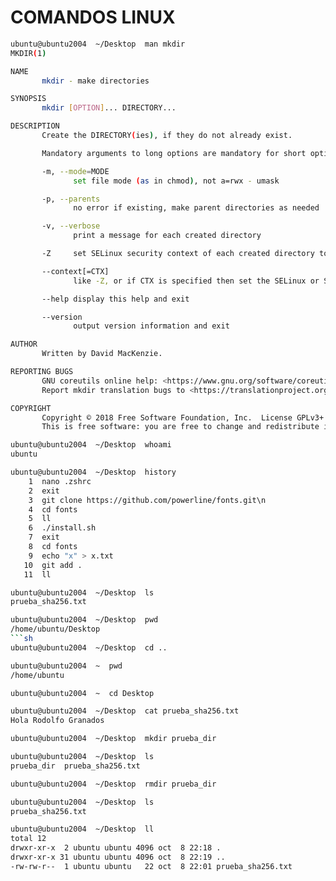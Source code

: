 # COMANDOS LINUX

```sh
ubuntu@ubuntu2004  ~/Desktop  man mkdir
MKDIR(1)                                                                           User Commands                                                                          MKDIR(1)

NAME
       mkdir - make directories

SYNOPSIS
       mkdir [OPTION]... DIRECTORY...

DESCRIPTION
       Create the DIRECTORY(ies), if they do not already exist.

       Mandatory arguments to long options are mandatory for short options too.

       -m, --mode=MODE
              set file mode (as in chmod), not a=rwx - umask

       -p, --parents
              no error if existing, make parent directories as needed

       -v, --verbose
              print a message for each created directory

       -Z     set SELinux security context of each created directory to the default type

       --context[=CTX]
              like -Z, or if CTX is specified then set the SELinux or SMACK security context to CTX

       --help display this help and exit

       --version
              output version information and exit

AUTHOR
       Written by David MacKenzie.

REPORTING BUGS
       GNU coreutils online help: <https://www.gnu.org/software/coreutils/>
       Report mkdir translation bugs to <https://translationproject.org/team/>

COPYRIGHT
       Copyright © 2018 Free Software Foundation, Inc.  License GPLv3+: GNU GPL version 3 or later <https://gnu.org/licenses/gpl.html>.
       This is free software: you are free to change and redistribute it.  There is NO WARRANTY, to the extent permitted by law.
```
```sh
ubuntu@ubuntu2004  ~/Desktop  whoami
ubuntu
```
```sh
ubuntu@ubuntu2004  ~/Desktop  history
    1  nano .zshrc
    2  exit
    3  git clone https://github.com/powerline/fonts.git\n
    4  cd fonts
    5  ll
    6  ./install.sh
    7  exit
    8  cd fonts
    9  echo "x" > x.txt
   10  git add .
   11  ll
```
```sh
ubuntu@ubuntu2004  ~/Desktop  ls
prueba_sha256.txt
```
```sh
ubuntu@ubuntu2004  ~/Desktop  pwd
/home/ubuntu/Desktop
```sh
ubuntu@ubuntu2004  ~/Desktop  cd ..
```
```sh
ubuntu@ubuntu2004  ~  pwd
/home/ubuntu
```
```sh
ubuntu@ubuntu2004  ~  cd Desktop
```
```sh
ubuntu@ubuntu2004  ~/Desktop  cat prueba_sha256.txt 
Hola Rodolfo Granados
```
```sh
ubuntu@ubuntu2004  ~/Desktop  mkdir prueba_dir
```
```sh
ubuntu@ubuntu2004  ~/Desktop  ls
prueba_dir  prueba_sha256.txt
```
```sh
ubuntu@ubuntu2004  ~/Desktop  rmdir prueba_dir
```
```sh
ubuntu@ubuntu2004  ~/Desktop  ls
prueba_sha256.txt
```
```sh
ubuntu@ubuntu2004  ~/Desktop  ll
total 12
drwxr-xr-x  2 ubuntu ubuntu 4096 oct  8 22:18 .
drwxr-xr-x 31 ubuntu ubuntu 4096 oct  8 22:19 ..
-rw-rw-r--  1 ubuntu ubuntu   22 oct  8 22:01 prueba_sha256.txt
```

